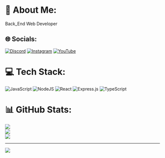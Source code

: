 # 💫 About Me:
Back_End Web Developer


## 🌐 Socials:
[![Discord](https://img.shields.io/badge/Discord-%237289DA.svg?logo=discord&logoColor=white)](https://discord.gg/t6p7dfY) [![Instagram](https://img.shields.io/badge/Instagram-%23E4405F.svg?logo=Instagram&logoColor=white)](https://instagram.com/BeLikeVeX) [![YouTube](https://img.shields.io/badge/YouTube-%23FF0000.svg?logo=YouTube&logoColor=white)](https://youtube.com/@VeXDeVIR) 
# 💻 Tech Stack:
![JavaScript](https://img.shields.io/badge/javascript-%23323330.svg?style=for-the-badge&logo=javascript&logoColor=%23F7DF1E) ![NodeJS](https://img.shields.io/badge/node.js-6DA55F?style=for-the-badge&logo=node.js&logoColor=white) ![React](https://img.shields.io/badge/react-%2320232a.svg?style=for-the-badge&logo=react&logoColor=%2361DAFB) ![Express.js](https://img.shields.io/badge/express.js-%23404d59.svg?style=for-the-badge&logo=express&logoColor=%2361DAFB) ![TypeScript](https://img.shields.io/badge/typescript-%23007ACC.svg?style=for-the-badge&logo=typescript&logoColor=white)
# 📊 GitHub Stats:
![](https://github-readme-stats.vercel.app/api?username=VeXEidolon&theme=dark&hide_border=false&include_all_commits=true&count_private=false)<br/>
![](https://github-readme-streak-stats.herokuapp.com/?user=VeXEidolon&theme=dark&hide_border=false)<br/>
![](https://github-readme-stats.vercel.app/api/top-langs/?username=VeXEidolon&theme=dark&hide_border=false&include_all_commits=true&count_private=false&layout=compact)

---
[![](https://visitcount.itsvg.in/api?id=VeXEidolon&icon=0&color=0)](https://visitcount.itsvg.in)
